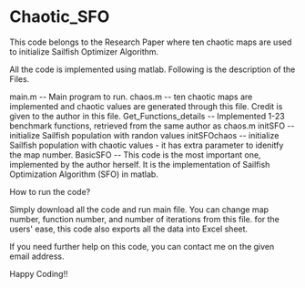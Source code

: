 # Chaotic_SFO
This code belongs to the Research Paper where ten chaotic maps are used to initialize Sailfish Optimizer Algorithm. 

All the code is implemented using matlab. Following is the description of the Files. 

main.m -- Main program to run. 
chaos.m -- ten chaotic maps are implemented and chaotic values are generated through this file. Credit is given to the author in this file. 
Get_Functions_details -- Implemented 1-23 benchmark functions, retrieved from the same author as chaos.m
initSFO -- initialize Sailfish population with randon values
initSFOchaos -- initialize Sailfish population with chaotic values - it has extra parameter to idenitfy the map number. 
BasicSFO -- This code is the most important one, implemented by the author herself. It is the implementation of Sailfish Optimization Algorithm (SFO) in matlab. 

How to run the code? 

Simply download all the code and run main file. You can change map number, function number, and number of iterations from this file. for the users' ease, this code also exports all the data into Excel sheet.

If you need further help on this code, you can contact me on the given email address. 

Happy Coding!!
